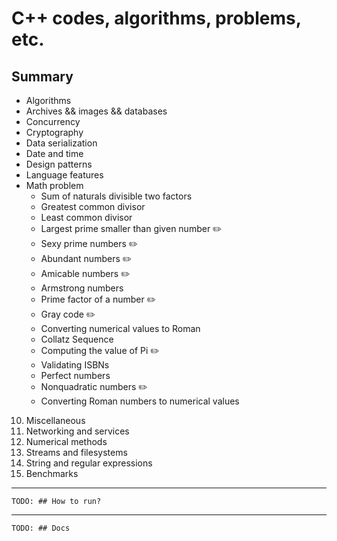 # C++ codes, algorithms, problems, etc.

## Summary

- Algorithms
- Archives && images && databases
- Concurrency
- Cryptography
- Data serialization
- Date and time
- Design patterns
- Language features
- Math problem
  - Sum of naturals divisible two factors
  - Greatest common divisor
  - Least common divisor
  - Largest prime smaller than given number :pencil2:
  - Sexy prime numbers :pencil2:
  - Abundant numbers :pencil2:
  - Amicable numbers :pencil2:
  - Armstrong numbers
  - Prime factor of a number :pencil2:
  - Gray code :pencil2:
  - Converting numerical values to Roman
  - Collatz Sequence
  - Computing the value of Pi :pencil2:
  - Validating ISBNs
  - Perfect numbers
  - Nonquadratic numbers :pencil2:
  - Converting Roman numbers to numerical values
10. Miscellaneous
11. Networking and services
12. Numerical methods
13. Streams and filesystems
14. String and regular expressions
15. Benchmarks

---

`TODO: ## How to run?`

---

`TODO: ## Docs`
